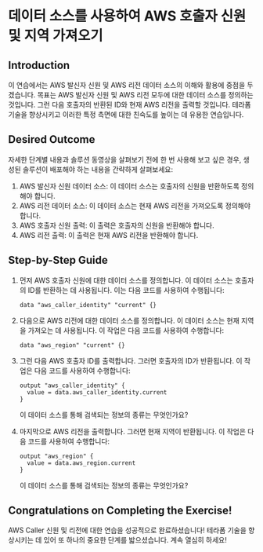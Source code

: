 # 데이터 소스를 사용하여 AWS 호출자 신원 및 지역 가져오기

## Introduction

이 연습에서는 AWS 발신자 신원 및 AWS 리전 데이터 소스의 이해와 활용에 중점을 두겠습니다. 목표는 AWS 발신자 신원 및 AWS 리전 모두에 대한 데이터 소스를 정의하는 것입니다. 그런 다음 호출자의 반환된 ID와 현재 AWS 리전을 출력할 것입니다. 테라폼 기술을 향상시키고 이러한 특정 측면에 대한 친숙도를 높이는 데 유용한 연습입니다.

## Desired Outcome

자세한 단계별 내용과 솔루션 동영상을 살펴보기 전에 한 번 사용해 보고 싶은 경우, 생성된 솔루션이 배포해야 하는 내용을 간략하게 살펴보세요:

1. AWS 발신자 신원 데이터 소스: 이 데이터 소스는 호출자의 신원을 반환하도록 정의해야 합니다.
2. AWS 리전 데이터 소스: 이 데이터 소스는 현재 AWS 리전을 가져오도록 정의해야 합니다.
3. AWS 호출자 신원 출력: 이 출력은 호출자의 신원을 반환해야 합니다.
4. AWS 리전 출력: 이 출력은 현재 AWS 리전을 반환해야 합니다.

## Step-by-Step Guide

1.  먼저 AWS 호출자 신원에 대한 데이터 소스를 정의합니다. 이 데이터 소스는 호출자의 ID를 반환하는 데 사용됩니다. 이는 다음 코드를 사용하여 수행됩니다:

    ```
    data "aws_caller_identity" "current" {}
    ```

2.  다음으로 AWS 리전에 대한 데이터 소스를 정의합니다. 이 데이터 소스는 현재 지역을 가져오는 데 사용됩니다. 이 작업은 다음 코드를 사용하여 수행합니다:

    ```
    data "aws_region" "current" {}
    ```

3.  그런 다음 AWS 호출자 ID를 출력합니다. 그러면 호출자의 ID가 반환됩니다. 이 작업은 다음 코드를 사용하여 수행합니다:

    ```
    output "aws_caller_identity" {
      value = data.aws_caller_identity.current
    }
    ```

    이 데이터 소스를 통해 검색되는 정보의 종류는 무엇인가요?

4.  마지막으로 AWS 리전을 출력합니다. 그러면 현재 지역이 반환됩니다. 이 작업은 다음 코드를 사용하여 수행합니다:

    ```
    output "aws_region" {
      value = data.aws_region.current
    }
    ```

    이 데이터 소스를 통해 검색되는 정보의 종류는 무엇인가요?

## Congratulations on Completing the Exercise!

AWS Caller 신원 및 리전에 대한 연습을 성공적으로 완료하셨습니다! 테라폼 기술을 향상시키는 데 있어 또 하나의 중요한 단계를 밟으셨습니다. 계속 열심히 하세요!
